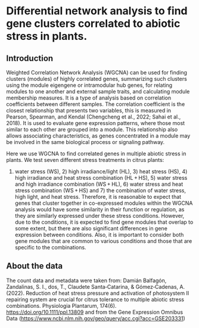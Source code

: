 # Differential network analysis to find gene clusters correlated to abiotic stress in plants.

## Introduction

Weighted Correlation Network Analysis (WGCNA) can be used for finding clusters (modules) of highly correlated genes, summarizing such clusters using the module eigengene or intramodular hub genes, for relating modules to one another and external sample traits, and calculating module membership measures. It is a type of analysis based on correlation coefficients between different samples. The correlation coefficient is the closest relationship that presents two variables, this is measured in Pearson, Spearman, and Kendal (Chengcheng et al., 2022; Sahai et al., 2018). It is used to evaluate gene expression patterns, where those most similar to each other are grouped into a module. This relationship also allows associating characteristics, as genes concentrated in a module may be involved in the same biological process or signaling pathway.

Here we use WGCNA to find correlated genes in multiple abiotic stress in plants. We test seven different stress treatments in citrus plants: 
1) water stress (WS), 2) high irradiance/light (HL), 3) heat stress (HS), 4) high irradiance and heat stress combination (HL + HS), 5) water stress and high irradiance combination (WS + HL), 6) water stress and heat stress combination (WS + HS) and  7) the combination of water stress, high light, and heat stress.  Therefore, it is reasonable to expect that genes that cluster together in co-expressed modules within the WGCNA analysis would have some similarity in their function or regulation, as they are similarly expressed under these stress conditions. However, due to the conditions, it is expected to find gene modules that overlap to some extent, but there are also significant differences in gene expression between conditions. Also, it is important to consider both gene modules that are common to various conditions and those that are specific to the combinations.

 ## About the data 
The count data and metadata were taken from: Damián Balfagón, Zandalinas, S. I., dos, T., Claudete Santa‐Catarina, & Gómez‐Cadenas, A. (2022). Reduction of heat stress pressure and activation of photosystem II repairing system are crucial for citrus tolerance to multiple abiotic stress combinations. Physiologia Plantarum, 174(6). https://doi.org/10.1111/ppl.13809 and from the Gene Expression Omnibus Data (https://www.ncbi.nlm.nih.gov/geo/query/acc.cgi?acc=GSE203331) 

‌
